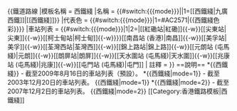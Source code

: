 {{鐵道路線
|模板名稱 = 西鐵綫
|名稱 = {{#switch:{{{mode}}}||1=[[西鐵綫|九廣西鐵]]|[[西鐵綫]]}}
|代表色 = {{#switch:{{{mode}}}|1=#AC2571|{{西鐵綫色彩}}}}
|車站列表 = {{#switch:{{{mode}}}|1|2=|[[紅磡站|紅磡]]{{-w}}[[尖東站|尖東]]{{-w}}[[柯士甸站|柯士甸]]{{-w}}}}[[南昌站 (香港)|南昌]]{{-w}}[[美孚站|美孚]]{{-w}}[[荃灣西站|荃灣西]]{{-w}}[[錦上路站|錦上路]]{{-w}}[[元朗站 (屯馬綫)|元朗]]{{-w}}[[朗屏站|朗屏]]{{-w}}[[天水圍站 (屯馬綫)|天水圍]]{{-w}}[[兆康站 (屯馬綫)|兆康]]{{-w}}[[屯門站 (屯馬綫)|屯門]]
| 註釋 = 
}}<noinclude>
==說明==
*<nowiki>{{西鐵綫}}</nowiki> - 截至2009年8月16日的車站列表（預設）。
*<nowiki>{{西鐵綫|mode=1}}</nowiki> - 截至2003年12月20日的車站列表。
{{西鐵綫|mode=1}}
*<nowiki>{{西鐵綫|mode=2}}</nowiki> - 截至2007年12月2日的車站列表。
{{西鐵綫|mode=2}}
[[Category:香港鐵路模板|西鐵綫]]</noinclude>